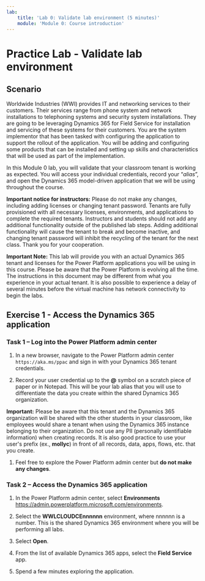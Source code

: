 ```yaml
---
lab:
    title: 'Lab 0: Validate lab environment (5 minutes)'
    module: 'Module 0: Course introduction'
---
```


# Practice Lab - Validate lab environment

## Scenario

Worldwide Industries (WWI) provides IT and networking services to their customers. Their services range from phone system and network installations to telephoning systems and security system installations. They are going to be leveraging Dynamics 365 for Field Service for installation and servicing of these systems for their customers. You are the system implementor that has been tasked with configuring the application to support the rollout of the application. You will be adding and configuring some products that can be installed and setting up skills and characteristics that will be used as part of the implementation.

In this Module 0 lab, you will validate that your classroom tenant is working as expected. You will access your individual credentials, record your “*alias*”, and open the Dynamics 365 model-driven application that we will be using throughout the course.

**Important notice for instructors:** Please do not make any changes, including adding licenses or changing tenant password. Tenants are fully provisioned with all necessary licenses, environments, and applications to complete the required tenants. Instructors and students should not add any additional functionality outside of the published lab steps. Adding additional functionality will cause the tenant to break and become inactive, and changing tenant password will inhibit the recycling of the tenant for the next class. Thank you for your cooperation.

**Important Note:** This lab will provide you with an actual Dynamics 365 tenant and licenses for the Power Platform applications you will be using in this course. Please be aware that the Power Platform is evolving all the time. The instructions in this document may be different from what you experience in your actual tenant. It is also possible to experience a delay of several minutes before the virtual machine has network connectivity to begin the labs.


## Exercise 1 - Access the Dynamics 365 application

### Task 1 – Log into the Power Platform admin center

1. In a new browser, navigate to the Power Platform admin center `https://aka.ms/ppac` and sign in with your Dynamics 365 tenant credentials.

1. Record your user credential up to the **@** symbol on a scratch piece of paper or in Notepad. This will be your lab alias that you will use to differentiate the data you create within the shared Dynamics 365 organization.

**Important:** Please be aware that this tenant and the Dynamics 365 organization will be shared with the other students in your classroom, like employees would share a tenant when using the Dynamics 365 instance belonging to their organization. Do not use any PII (personally identifiable information) when creating records. It is also good practice to use your user's prefix (ex., **mollyc**) in front of all records, data, apps, flows, etc. that you create.

1. Feel free to explore the Power Platform admin center but **do not make any changes**.


### Task 2 – Access the Dynamics 365 application

1. In the Power Platform admin center, select **Environments** <https://admin.powerplatform.microsoft.com/environments>.

1. Select the **WWLCLOUDCEnnnnnn** environment, where nnnnnn is a number. This is the shared Dynamics 365 environment where you will be performing all labs.

1. Select **Open**.

1. From the list of available Dynamics 365 apps, select the **Field Service** app.

1. Spend a few minutes exploring the application.
